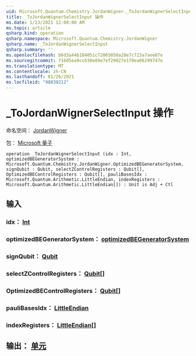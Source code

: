 ```yaml
---
uid: Microsoft.Quantum.Chemistry.JordanWigner._ToJordanWignerSelectInput
title: _ToJordanWignerSelectInput 操作
ms.date: 1/23/2021 12:00:00 AM
ms.topic: article
qsharp.kind: operation
qsharp.namespace: Microsoft.Quantum.Chemistry.JordanWigner
qsharp.name: _ToJordanWignerSelectInput
qsharp.summary: ''
ms.openlocfilehash: b6d3a44b184051c72065050a28e7c723a7aee87e
ms.sourcegitcommit: 71605ea9cc630e84e7ef29027e1f0ea06299747e
ms.translationtype: MT
ms.contentlocale: zh-CN
ms.lasthandoff: 01/26/2021
ms.locfileid: "98839212"
---
```

# <a name="_tojordanwignerselectinput-operation"></a>_ToJordanWignerSelectInput 操作

命名空间： [JordanWigner](xref:Microsoft.Quantum.Chemistry.JordanWigner)

包： [Microsoft 量子](https://nuget.org/packages/Microsoft.Quantum.Chemistry)




```qsharp
operation _ToJordanWignerSelectInput (idx : Int, optimizedBEGeneratorSystem : Microsoft.Quantum.Chemistry.JordanWigner.OptimizedBEGeneratorSystem, signQubit : Qubit, selectZControlRegisters : Qubit[], OptimizedBEControlRegisters : Qubit[], pauliBasesIdx : Microsoft.Quantum.Arithmetic.LittleEndian, indexRegisters : Microsoft.Quantum.Arithmetic.LittleEndian[]) : Unit is Adj + Ctl
```


## <a name="input"></a>输入

### <a name="idx--int"></a>idx： [Int](xref:microsoft.quantum.lang-ref.int)




### <a name="optimizedbegeneratorsystem--optimizedbegeneratorsystem"></a>optimizedBEGeneratorSystem： [optimizedBEGeneratorSystem](xref:Microsoft.Quantum.Chemistry.JordanWigner.OptimizedBEGeneratorSystem)




### <a name="signqubit--qubit"></a>signQubit： [Qubit](xref:microsoft.quantum.lang-ref.qubit)




### <a name="selectzcontrolregisters--qubit"></a>selectZControlRegisters： [Qubit](xref:microsoft.quantum.lang-ref.qubit)[]




### <a name="optimizedbecontrolregisters--qubit"></a>OptimizedBEControlRegisters： [Qubit](xref:microsoft.quantum.lang-ref.qubit)[]




### <a name="paulibasesidx--littleendian"></a>pauliBasesIdx： [LittleEndian](xref:Microsoft.Quantum.Arithmetic.LittleEndian)




### <a name="indexregisters--littleendian"></a>indexRegisters： [LittleEndian](xref:Microsoft.Quantum.Arithmetic.LittleEndian)[]





## <a name="output--unit"></a>输出： [单元](xref:microsoft.quantum.lang-ref.unit)

